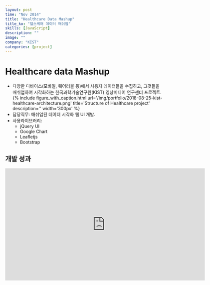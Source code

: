 ```yaml
---
layout: post
time: "Nov 2014"
title: "Healthcare Data Mashup"
title_ko: "헬스케어 데이터 매쉬업"
skills: [JavaScript]
description: ""
image: ""
company: "KIST"
categories: [project]
---
```


# Healthcare data Mashup
- 다양한 디바이스(모바일, 웨어러블 등)에서 사용자 데이터들을 수집하고, 그것들을 매쉬업하여 시각화하는 한국과학기술연구원(KIST) 영상미디어 연구센터 프로젝트.
{%
   include figure_with_caption.html
   url='/img/portfolio/2018-08-25-kist-healthcare-architecture.png'
   title='Structure of Healthcare project'
   description=''
   width='300px'
%}
- 담당직무: 매쉬업된 데이터 시각화 웹 UI 개발.
- 사용라이브러리:
    + jQuery UI
    + Google Chart
    + Leafletjs
    + Bootstrap

## 개발 성과
<iframe width="640" height="360" src="https://www.youtube.com/embed/vggoGBKOaIg?ecver=1" frameborder="0" allow="autoplay; encrypted-media" allowfullscreen></iframe>